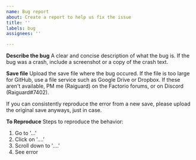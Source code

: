 ```yaml
---
name: Bug report
about: Create a report to help us fix the issue
title: ''
labels: bug
assignees: ''

---
```


**Describe the bug**
A clear and concise description of what the bug is. If the bug was a crash, include a screenshot or a copy of the crash text.

**Save file**
Upload the save file where the bug occured. If the file is too large for GitHub, use a file service such as Google Drive or Dropbox. If these aren't available, PM me (Raiguard) on the Factorio forums, or on Discord (Raiguard#7402).

If you can consistently reproduce the error from a new save, please upload the original save anyways, just in case.

**To Reproduce**
Steps to reproduce the behavior:
1. Go to '...'
2. Click on '....'
3. Scroll down to '....'
4. See error
